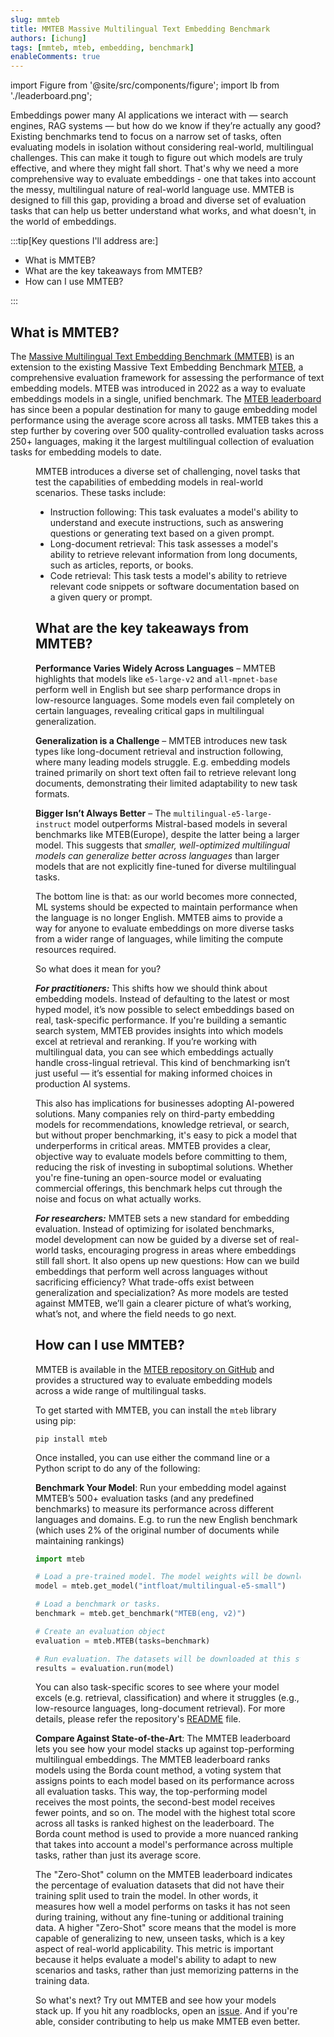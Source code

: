 ```yaml
---
slug: mmteb
title: MMTEB Massive Multilingual Text Embedding Benchmark
authors: [ichung]
tags: [mmteb, mteb, embedding, benchmark]
enableComments: true
---
```


import Figure from '@site/src/components/figure';
import lb from './leaderboard.png';

Embeddings power many AI applications we interact with — search engines, RAG systems — but how do we know if they’re actually any good? Existing benchmarks tend to focus on a narrow set of tasks, often evaluating models in isolation without considering real-world, multilingual challenges. This can make it tough to figure out which models are truly effective, and where they might fall short. That's why we need a more comprehensive way to evaluate embeddings - one that takes into account the messy, multilingual nature of real-world language use. MMTEB is designed to fill this gap, providing a broad and diverse set of evaluation tasks that can help us better understand what works, and what doesn't, in the world of embeddings.

:::tip[Key questions I'll address are:]

- What is MMTEB?
- What are the key takeaways from MMTEB?
- How can I use MMTEB?

:::

<!-- truncate -->

## What is MMTEB?

The [Massive Multilingual Text Embedding Benchmark (MMTEB)](https://arxiv.org/abs/2502.13595) is an extension to the existing Massive Text Embedding Benchmark [MTEB](https://arxiv.org/abs/2210.07316), a comprehensive evaluation framework for assessing the performance of text embedding models. MTEB was introduced in 2022 as a way to evaluate embeddings models in a single, unified benchmark. The [MTEB leaderboard](https://huggingface.co/spaces/mteb/leaderboard) has since been a popular destination for many to gauge embedding model performance using the average score across all tasks. MMTEB takes this a step further by covering over 500 quality-controlled evaluation tasks across 250+ languages, making it the largest multilingual collection of evaluation tasks for embedding models to date.

<Figure
  image={lb}
  alt="The MMTEB Leaderboard"
  caption="The MMTEB Leaderboard. https://huggingface.co/spaces/mteb/leaderboard"
/>

MMTEB introduces a diverse set of challenging, novel tasks that test the capabilities of embedding models in real-world scenarios. These tasks include:

- Instruction following: This task evaluates a model's ability to understand and execute instructions, such as answering questions or generating text based on a given prompt.
- Long-document retrieval: This task assesses a model's ability to retrieve relevant information from long documents, such as articles, reports, or books.
- Code retrieval: This task tests a model's ability to retrieve relevant code snippets or software documentation based on a given query or prompt.

## What are the key takeaways from MMTEB?

**Performance Varies Widely Across Languages** – MMTEB highlights that models like `e5-large-v2` and `all-mpnet-base` perform well in English but see sharp performance drops in low-resource languages. Some models even fail completely on certain languages, revealing critical gaps in multilingual generalization.

**Generalization is a Challenge** – MMTEB introduces new task types like long-document retrieval and instruction following, where many leading models struggle. E.g. embedding models trained primarily on short text often fail to retrieve relevant long documents, demonstrating their limited adaptability to new task formats.

**Bigger Isn’t Always Better** – The `multilingual-e5-large-instruct` model outperforms Mistral-based models in several benchmarks like MTEB(Europe), despite the latter being a larger model. This suggests that _smaller, well-optimized multilingual models can generalize better across languages_ than larger models that are not explicitly fine-tuned for diverse multilingual tasks.

The bottom line is that: as our world becomes more connected, ML systems should be expected to maintain performance when the language is no longer English. MMTEB aims to provide a way for anyone to evaluate embeddings on more diverse tasks from a wider range of languages, while limiting the compute resources required. 

So what does it mean for you?

_**For practitioners:**_ This shifts how we should think about embedding models. Instead of defaulting to the latest or most hyped model, it’s now possible to select embeddings based on real, task-specific performance. If you're building a semantic search system, MMTEB provides insights into which models excel at retrieval and reranking. If you’re working with multilingual data, you can see which embeddings actually handle cross-lingual retrieval. This kind of benchmarking isn’t just useful — it’s essential for making informed choices in production AI systems. 

This also has implications for businesses adopting AI-powered solutions. Many companies rely on third-party embedding models for recommendations, knowledge retrieval, or search, but without proper benchmarking, it's easy to pick a model that underperforms in critical areas. MMTEB provides a clear, objective way to evaluate models before committing to them, reducing the risk of investing in suboptimal solutions. Whether you're fine-tuning an open-source model or evaluating commercial offerings, this benchmark helps cut through the noise and focus on what actually works.

_**For researchers:**_ MMTEB sets a new standard for embedding evaluation. Instead of optimizing for isolated benchmarks, model development can now be guided by a diverse set of real-world tasks, encouraging progress in areas where embeddings still fall short. It also opens up new questions: How can we build embeddings that perform well across languages without sacrificing efficiency? What trade-offs exist between generalization and specialization? As more models are tested against MMTEB, we’ll gain a clearer picture of what’s working, what’s not, and where the field needs to go next.

## How can I use MMTEB?

MMTEB is available in the [MTEB repository on GitHub](https://github.com/embeddings-benchmark/mteb) and provides a structured way to evaluate embedding models across a wide range of multilingual tasks. 

To get started with MMTEB, you can install the `mteb` library using pip:
```
pip install mteb
```

Once installed, you can use either the command line or a Python script to do any of the following:

**Benchmark Your Model**: 
Run your embedding model against MMTEB’s 500+ evaluation tasks (and any predefined benchmarks) to measure its performance across different languages and domains. E.g. to run the new English benchmark (which uses 2% of the original number of documents while maintaining rankings)

```python
import mteb

# Load a pre-trained model. The model weights will be downloaded. 
model = mteb.get_model("intfloat/multilingual-e5-small")

# Load a benchmark or tasks.
benchmark = mteb.get_benchmark("MTEB(eng, v2)")

# Create an evaluation object
evaluation = mteb.MTEB(tasks=benchmark)

# Run evaluation. The datasets will be downloaded at this step.
results = evaluation.run(model)
```

You can also task-specific scores to see where your model excels (e.g. retrieval, classification) and where it struggles (e.g., low-resource languages, long-document retrieval). For more details, please refer the repository's [README](https://github.com/embeddings-benchmark/mteb) file.


**Compare Against State-of-the-Art**:
The MMTEB leaderboard lets you see how your model stacks up against top-performing multilingual embeddings. The MMTEB leaderboard ranks models using the Borda count method, a voting system that assigns points to each model based on its performance across all evaluation tasks. This way, the top-performing model receives the most points, the second-best model receives fewer points, and so on. The model with the highest total score across all tasks is ranked highest on the leaderboard. The Borda count method is used to provide a more nuanced ranking that takes into account a model's performance across multiple tasks, rather than just its average score. 

The "Zero-Shot" column on the MMTEB leaderboard indicates the percentage of evaluation datasets that did not have their training split used to train the model. In other words, it measures how well a model performs on tasks it has not seen during training, without any fine-tuning or additional training data. A higher "Zero-Shot" score means that the model is more capable of generalizing to new, unseen tasks, which is a key aspect of real-world applicability. This metric is important because it helps evaluate a model's ability to adapt to new scenarios and tasks, rather than just memorizing patterns in the training data.


So what's next? Try out MMTEB and see how your models stack up. If you hit any roadblocks, open an [issue](https://github.com/embeddings-benchmark/mteb/issues). And if you're able, consider contributing to help us make MMTEB even better. 